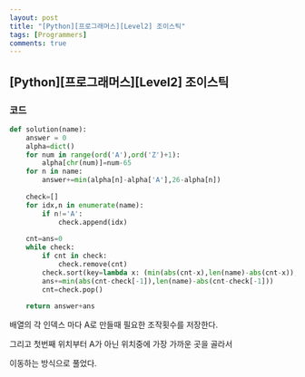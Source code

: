 ```yaml
---
layout: post
title: "[Python][프로그래머스][Level2] 조이스틱"
tags: [Programmers]
comments: true
---
```


## [Python][프로그래머스][Level2] 조이스틱

### 코드

```python
def solution(name):
    answer = 0
    alpha=dict()
    for num in range(ord('A'),ord('Z')+1):
        alpha[chr(num)]=num-65
    for n in name:
        answer+=min(alpha[n]-alpha['A'],26-alpha[n])
    
    check=[]
    for idx,n in enumerate(name):
        if n!='A':
            check.append(idx)
    
    cnt=ans=0
    while check:
        if cnt in check:
            check.remove(cnt)
        check.sort(key=lambda x: (min(abs(cnt-x),len(name)-abs(cnt-x)),x),reverse=True)
        ans+=min(abs(cnt-check[-1]),len(name)-abs(cnt-check[-1]))
        cnt=check.pop()
    
    return answer+ans
```

배열의 각 인덱스 마다 A로 만들때 필요한 조작횟수를 저장한다.

그리고 첫번째 위치부터 A가 아닌 위치중에 가장 가까운 곳을 골라서

이동하는 방식으로 풀었다.



